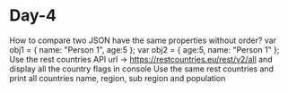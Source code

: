 # Day-4

How to compare two JSON have the same properties without order?
var obj1 = { name: "Person 1", age:5 };
var obj2 = { age:5, name: "Person 1" };
Use the rest countries API url -> https://restcountries.eu/rest/v2/all and display all the country flags in console
Use the same rest countries and print all countries name, region, sub region and population
